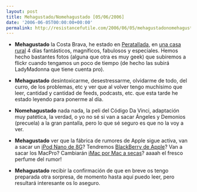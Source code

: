 ```yaml
---
layout: post
title: Mehagustado/Nomehagustado [05/06/2006]
date: '2006-06-05T00:00:00+00:00'
permalink: http://resistancefutile.com/2006/06/05/mehagustadonomehagustado-05062006-2/
---
```

- <span style="font-weight:bold;">Mehagustado</span> la Costa Brava, he estado en <a href="http://maps.google.com/maps?f=q&hl=en&q=Pals&ll=41.975572,3.07497&spn=0.057301,0.117073&om=1">Peratallada</a>, en <a href="http://www.calaliu.com/">una casa rural</a> 4 días fantásticos, magníficos,  fabulosos y especiales. Hemos hecho bastantes fotos (alguna que otra es muy geek) que subiremos a flickr cuando tengamos un poco de tiempo (de hecho las subirá LadyMadonna que tiene cuenta pro).

- <span style="font-weight:bold;">Mehagustado</span> desintoxicarme, desestressarme, olvidarme de todo, del curro, de los problemas, etc y ver que al volver tengo muchísimo que leer, cantidad y cantidad de feeds, podcasts, etc. que esta tarde he estado leyendo para ponerme al día.

- <span style="font-weight:bold;">Nomehagustado</span> nada nada,  la peli del Código Da Vinci, adaptación muy patética, la verdad, o yo no sé si van a sacar Ángeles y Demonios (precuela) a la gran pantalla, pero lo que sé seguro es que no la voy a ver.

- <span style="font-weight:bold;">Mehagustado</span> ver que la fábrica de rumores de Apple sigue activa, van a sacar un <a href="http://www.macworld.co.uk/news/index.cfm?RSS&NewsID=14844">iPod Nano de 8G</a>? Tendremos <a href="http://www.applesfera.com/2006/06/05-appleberry-una-futura-bla.php">BlackBerry de Apple</a>? Van a sacar los MacPro? Cambiarán <a href="http://www.applesfera.com/2006/06/04-cambios-de-nombre-en-la-gama.php">iMac por Mac a secas</a>? aaaah el fresco perfume del rumor!

- <span style="font-weight:bold;">Mehagustado</span> recibir la confirmación de que en breve os tengo preparada otra sorpresa, de momento hasta aquí puedo leer, pero resultará interesante os lo aseguro.
